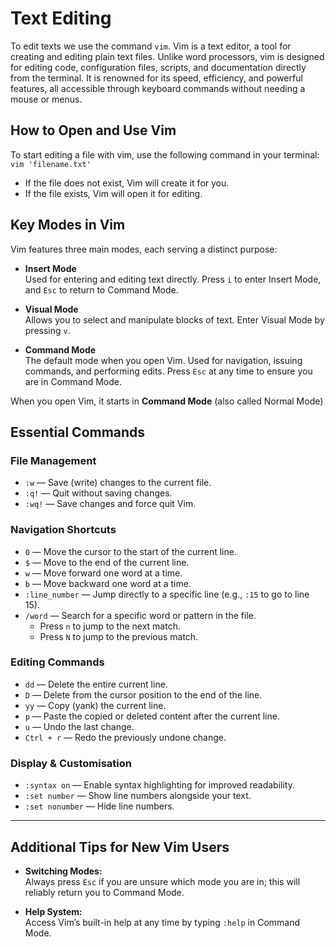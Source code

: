 # Text Editing

To edit texts we use the command `vim`. Vim is a text editor, a tool for creating and editing plain text files. Unlike word processors, vim is designed for editing code, configuration files, scripts, and documentation directly from the terminal. It is renowned for its speed, efficiency, and powerful features, all accessible through keyboard commands without needing a mouse or menus.

## How to Open and Use Vim

To start editing a file with vim, use the following command in your terminal: `vim 'filename.txt'`
- If the file does not exist, Vim will create it for you.
- If the file exists, Vim will open it for editing.

## Key Modes in Vim

Vim features three main modes, each serving a distinct purpose:

- **Insert Mode**  
  Used for entering and editing text directly. Press `i` to enter Insert Mode, and `Esc` to return to Command Mode.

- **Visual Mode**  
  Allows you to select and manipulate blocks of text. Enter Visual Mode by pressing `v`.

- **Command Mode**  
  The default mode when you open Vim. Used for navigation, issuing commands, and performing edits. Press `Esc` at any time to ensure you are in Command Mode.

When you open Vim, it starts in **Command Mode** (also called Normal Mode)

## Essential Commands

### File Management

- `:w` — Save (write) changes to the current file.
- `:q!` — Quit without saving changes.
- `:wq!` — Save changes and force quit Vim.

### Navigation Shortcuts

- `0` — Move the cursor to the start of the current line.
- `$` — Move to the end of the current line.
- `w` — Move forward one word at a time.
- `b` — Move backward one word at a time.
- `:line_number` — Jump directly to a specific line (e.g., `:15` to go to line 15).
- `/word` — Search for a specific word or pattern in the file.
  - Press `n` to jump to the next match.
  - Press `N` to jump to the previous match.

### Editing Commands

- `dd` — Delete the entire current line.
- `D` — Delete from the cursor position to the end of the line.
- `yy` — Copy (yank) the current line.
- `p` — Paste the copied or deleted content after the current line.
- `u` — Undo the last change.
- `Ctrl + r` — Redo the previously undone change.

### Display & Customisation

- `:syntax on` — Enable syntax highlighting for improved readability.
- `:set number` — Show line numbers alongside your text.
- `:set nonumber` — Hide line numbers.

---

## Additional Tips for New Vim Users

- **Switching Modes:**  
  Always press `Esc` if you are unsure which mode you are in; this will reliably return you to Command Mode.

- **Help System:**  
  Access Vim’s built-in help at any time by typing `:help` in Command Mode.
